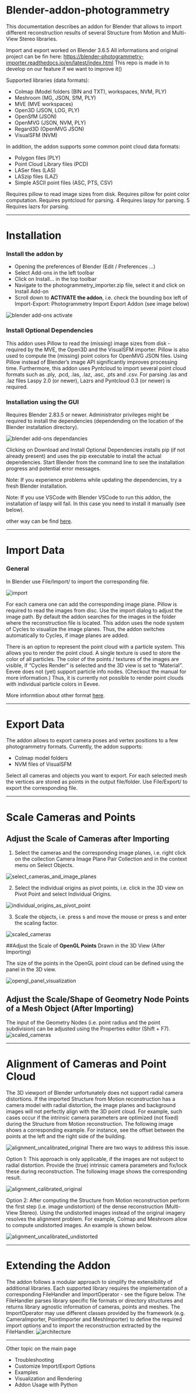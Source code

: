 # Blender-addon-photogrammetry

This documentation describes an addon for Blender that allows to import different reconstruction results of several Structure from Motion and Multi-View Stereo libraries.

Import and export worked on Blender 3.6.5
All informations and original project can be fin here:  https://blender-photogrammetry-importer.readthedocs.io/en/latest/index.html
This repo is made in to develop on our feature if we want to improve it()

Supported libraries (data formats):

- Colmap (Model folders (BIN and TXT), workspaces, NVM, PLY)
- Meshroom (MG, JSON, SfM, PLY)
- MVE (MVE workspaces)
- Open3D (JSON, LOG, PLY)
- OpenSfM (JSON)
- OpenMVG (JSON, NVM, PLY)
- Regard3D (OpenMVG JSON)
- VisualSFM (NVM)

In addition, the addon supports some common point cloud data formats:

- Polygon files (PLY)
- Point Cloud Library files (PCD)
- LASer files (LAS)
- LASzip files (LAZ)
- Simple ASCII point files (ASC, PTS, CSV)

Requires pillow to read image sizes from disk.
Requires pillow for point color computation.
Requires pyntcloud for parsing. 4
Requires laspy for parsing. 5 Requires lazrs for parsing.

___
# Installation

### Install the addon by
- Opening the preferences of Blender (Edit / Preferences ...)
- Select Add-ons in the left toolbar
- Click on Install... in the top toolbar
- Navigate to the photogrammetry_importer.zip file, select it and click on Install Add-on
- Scroll down to **ACTIVATE the addon**, i.e. check the bounding box left of Import-Export: Photogrammetry Import Export Addon (see image below)

![blender add-ons activate](images/activated.jpg)

### Install Optional Dependencies
This addon uses Pillow to read the (missing) image sizes from disk - required by the MVE, the Open3D and the VisualSFM importer. Pillow is also used to compute the (missing) point colors for OpenMVG JSON files. Using Pillow instead of Blender’s image API significantly improves processing time. Furthermore, this addon uses Pyntcloud to import several point cloud formats such as .ply, .pcd, .las, .laz, .asc, .pts and .csv. For parsing .las and .laz files Laspy 2.0 (or newer), Lazrs and Pyntcloud 0.3 (or newer) is required.

### Installation using the GUI
Requires Blender 2.83.5 or newer. Administrator privileges might be required to install the dependencies (dependending on the location of the Blender installation directory).

![blender add-ons dependancies](images/install_dependencies_annotations.png)

Clicking on Download and Install Optional Dependencies installs pip (if not already present) and uses the pip executable to install the actual dependencies. Start Blender from the command line to see the installation progress and potential error messages.

Note: If you experience problems while updating the dependencies, try a fresh Blender installation.

Note: If you use VSCode with Blender VSCode to run this addon, the installation of laspy will fail. In this case you need to install it manually (see below).

other way can be find [here](https://blender-photogrammetry-importer.readthedocs.io/en/latest/installation.html).
___
# Import Data

### General
In Blender use File/Import/<Import Function> to import the corresponding file.

![import](images/import.jpg)

For each camera one can add the corresponding image plane. Pillow is required to read the images from disc. Use the import dialog to adjust the image path. By default the addon searches for the images in the folder where the reconstruction file is located. This addon uses the node system of Cycles to visualize the image planes. Thus, the addon switches automatically to Cycles, if image planes are added.

There is an option to represent the point cloud with a particle system. This allows you to render the point cloud. A single texture is used to store the color of all particles. The color of the points / textures of the images are visible, if “Cycles Render” is selected and the 3D view is set to “Material”. Eevee does not (yet) support particle info nodes. (Checkout the manual for more information.) Thus, it is currently not possible to render point clouds with individual particle colors in Eevee.

More informtion about other format [here](https://blender-photogrammetry-importer.readthedocs.io/en/latest/import.html).
___
# Export Data

The addon allows to export camera poses and vertex positions to a few photogrammetry formats. Currently, the addon supports:

- Colmap model folders
- NVM files of VisualSFM

Select all cameras and objects you want to export. For each selected mesh the vertices are stored as points in the output file/folder. Use File/Export/<Export Function> to export the corresponding file.
___
# Scale Cameras and Points

## Adjust the Scale of Cameras after Importing

1. Select the cameras and the corresponding image planes, i.e. right click on the collection Camera Image Plane Pair Collection and in the context menu on Select Objects.

![select_cameras_and_image_planes](images/select_cameras_and_image_planes.jpg)

2. Select the individual origins as pivot points, i.e. click in the 3D view on Pivot Point and select Individual Origins.

![individual_origins_as_pivot_point](images/individual_origins_as_pivot_point.png)

3. Scale the objects, i.e. press s and move the mouse or press s and enter the scaling factor.

![scaled_cameras](images/scaled_cameras.jpg)

##Adjust the Scale of **OpenGL Points** Drawn in the 3D View (After Importing)

The size of the points in the OpenGL point cloud can be defined using the panel in the 3D view.

![opengl_panel_visualization](images/opengl_panel_visualization.jpg)

## Adjust the Scale/Shape of Geometry Node Points of a Mesh Object (After Importing)

The input of the Geometry Nodes (i.e. point radius and the point subdivision) can be adjusted using the Properties editor (Shift + F7).
![scaled_cameras](images/geometry_nodes_with_options_annotations.jpg)
___
# Alignment of Cameras and Point Cloud

The 3D viewport of Blender unfortunately does not support radial camera distortions. If the imported Structure from Motion reconstruction has a camera model with radial distortion, the image planes and background images will not perfectly align with the 3D point cloud. For example, such cases occur if the intrinsic camera parameters are optimized (not fixed) during the Structure from Motion reconstruction. The following image shows a corresponding example. For instance, see the offset between the points at the left and the right side of the building.

![alignment_uncalibrated_original](images/alignment_uncalibrated_original.jpg)
There are two ways to address this issue.

Option 1: This approach is only applicable, if the images are not subject to radial distortion. Provide the (true) intrinsic camera parameters and fix/lock these during reconstruction. The following image shows the corresponding result.

![alignment_calibrated_original](images/alignment_calibrated_original.jpg)

Option 2: After computing the Structure from Motion reconstruction perform the first step (i.e. image undistortion) of the dense reconstruction (Multi-View Stereo). Using the undistorted images instead of the original imagery resolves the alignment problem. For example, Colmap and Meshroom allow to compute undistorted images. An example is shown below.

![alignment_uncalibrated_undistorted](images/alignment_uncalibrated_undistorted.jpg)
___
# Extending the Addon
The addon follows a modular approach to simplify the extensibility of additional libraries. Each supported library requires the implementation of a corresponding FileHandler and ImportOperator - see the figure below. The FileHandler parses library specific file formats or directory structures and returns library agnostic information of cameras, points and meshes. The ImportOperator may use different classes provided by the framework (e.g. CameraImporter, PointImporter and MeshImporter) to define the required import options and to import the reconstruction extracted by the FileHandler.
![architecture](images/architecture.png)
___
Other topic on the main page

- Troubleshooting
- Customize Import/Export Options
- Examples
- Visualization and Rendering
- Addon Usage with Python

